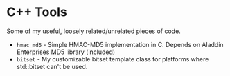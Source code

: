 C++ Tools
=========
Some of my useful, loosely related/unrelated pieces of code.

- <code>hmac_md5</code> - Simple HMAC-MD5 implementation in C. Depends on Aladdin Enterprises MD5 library (included)
- <code>bitset</code>   - My customizable bitset template class for platforms where std::bitset can't be used. 
